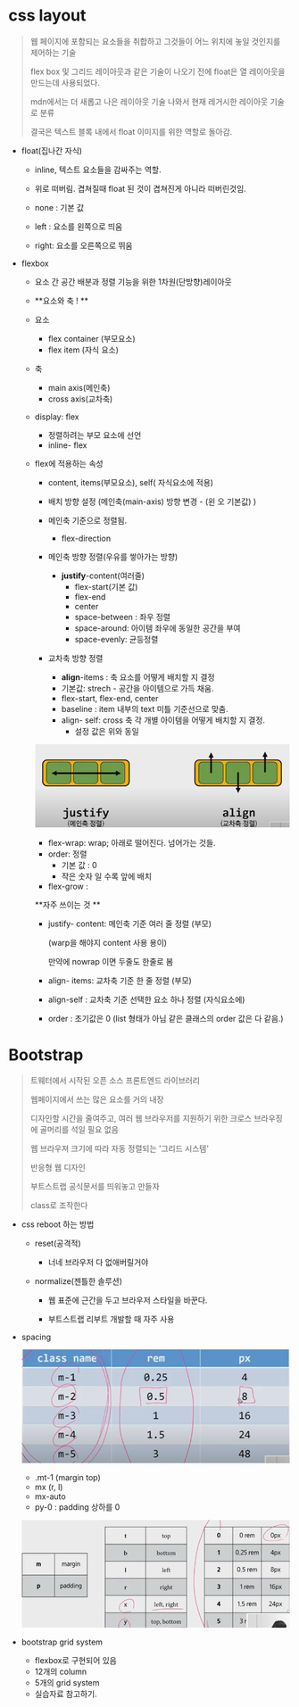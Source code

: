 # css layout

> 웹 페이지에 포함되는 요소들을 취합하고 그것들이 어느 위치에 놓일 것인지를 제어하는 기술
>
> flex box  및 그리드 레이아웃과 같은 기술이 나오기 전에 float은 열 레이아웃을 만드는데 사용되었다.
>
> mdn에서는 더 새롭고 나은 레이아웃 기술 나와서 현재 레거시한 레이아웃 기술로 분류
>
> 결국은 텍스트 블록 내에서 float 이미지를 위한 역할로 돌아감.

- float(집나간 자식)

  - inline, 텍스트 요소들을 감싸주는 역할.

  - 위로 떠버림. 겹쳐질때 float 된 것이 겹쳐진게 아니라 떠버린것임.

  - none : 기본 값
  - left : 요소를 왼쪽으로 띄움
  - right: 요소를 오른쪽으로 뛰움 

- flexbox

  - 요소 간 공간 배분과 정렬 기능을 위한 1차원(단방향)레이아웃

  - **요소와 축 ! **

  - 요소 

    - flex container (부모요소)
    - flex item (자식 요소)

  - 축

    - main axis(메인축)
    - cross axis(교차축)

  - display: flex

    - 정렬하려는 부모 요소에 선언
    - inline- flex

  - flex에 적용하는 속성

    - content, items(부모요소), self( 자식요소에 적용)
    - 배치 방향 설정 (메인축(main-axis) 방향 변경 - (왼 오 기본값) )

    - 메인축 기준으로 정렬됨.
      - flex-direction
    - 메인축 방향 정렬(우유를 쌓아가는 방향)
      - **justify**-content(여러줄)
        -  flex-start(기본 값)
        - flex-end
        - center
        - space-between : 좌우 정렬
        - space-around: 아이템 좌우에 동일한 공간을 부여
        - space-evenly: 균등정렬
    - 교차축 방향 정렬
      - **align**-items : 축 요소를 어떻게 배치할 지 결정
      - 기본값: strech - 공간을 아이템으로 가득 채움.
      - flex-start, flex-end, center
      - baseline : item 내부의 text 미틀 기준선으로 맞춤.
      - align- self: cross 축 각 개별 아이템을 어떻게 배치할 지 결정.
        - 설정 값은 위와 동일 

    ![image-20200812101212343](0812.assets/image-20200812101212343.png)

    - flex-wrap: wrap; 아래로 떨어진다. 넘어가는 것들.
    - order: 정렬
      - 기본 값 : 0 
      - 작은 숫자 일 수록 앞에 배치
    - flex-grow : 

    

    **자주 쓰이는 것 **

    - justify- content: 메인축 기준 여러 줄 정렬 (부모)

      (warp을 해야지 content 사용 용이)

      만약에 nowrap 이면 두줄도 한줄로 봄 

    - align- items: 교차축 기준 한 줄 정렬 (부모)

    - align-self : 교차축 기준 선택한 요소 하나 정렬 (자식요소에)

      

    - order : 초기값은 0 (list 형태가 아님 같은 클래스의 order 값은 다 같음.)



# Bootstrap

>트웨터에서 시작된 오픈 소스 프론트엔드 라이브러리
>
>웹페이지에서 쓰는 많은 요소를 거의 내장
>
>디자인할 시간을 줄여주고, 여러 웹 브라우저를 지원하기 위한 크로스 브라우징에 골머리를 석일 필요 없음
>
>웹 브라우져 크기에 따라 자동 정렬되는 '그리드 시스템'
>
>반응형 웹 디자인 
>
>부트스트랩 공식문서를 띄워놓고 만들자 
>
>class로 조작한다 

- css reboot 하는 방법 

  - reset(공격적)
    - 너네 브라우저 다 없애버릴거야

  - normalize(젠틀한 솔루션)

    - 웹 표준에 근간을 두고 브라우저 스타일을 바꾼다.

    - 부트스트랩 리부트 개발할 때 자주 사용 

- spacing

  ![image-20200812145146680](0812.assets/image-20200812145146680.png)

  - .mt-1 (margin top)
  - mx (r, l)
  - mx-auto
  - py-0 : padding 상하를 0

  ![image-20200812150222334](0812.assets/image-20200812150222334.png)



- bootstrap grid system
  - flexbox로 구현되어 있음
  - 12개의 column
  - 5개의 grid system
  - 실습자료 참고하기.